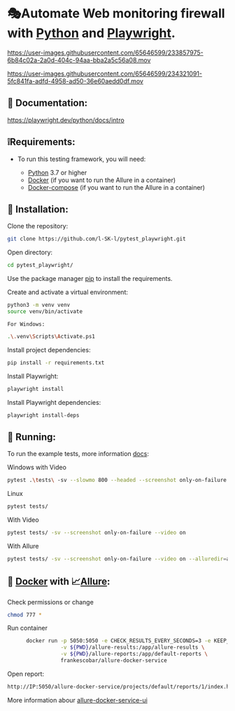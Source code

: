 # 🎭Automate Web monitoring firewall with [Python](https://www.python.org/) and [Playwright](https://playwright.dev/python/).

https://user-images.githubusercontent.com/65646599/233857975-6b84c02a-2a0d-404c-94aa-bba2a5c56a08.mov

https://user-images.githubusercontent.com/65646599/234321091-5fc841fa-adfd-4958-ad50-36e60aedd0df.mov

## 📖 Documentation:

https://playwright.dev/python/docs/intro

## ❕Requirements:
* To run this testing framework, you will need:

  * [Python](https://www.python.org/) 3.7 or higher
  * [Docker](https://www.docker.com/) (if you want to run the Allure in a container)
  * [Docker-compose](https://docs.docker.com/compose/) (if you want to run the Allure in a container)

## 🔧 Installation: 

 Clone the repository:
```sh
git clone https://github.com/l-SK-l/pytest_playwright.git
```
 Open directory:
```sh
cd pytest_playwright/
```

 Use the package manager [pip](https://pip.pypa.io/en/stable/) to install the requirements.

 Create and activate a virtual environment:
```sh
python3 -m venv venv
source venv/bin/activate
```

    For Windows:

```sh
.\.venv\Scripts\Activate.ps1
```

 Install project dependencies: 
```sh
pip install -r requirements.txt
```
 Install Playwright:
```sh
playwright install
```
 Install Playwright dependencies:
```sh
playwright install-deps
```


## 🚀 Running:


 To run the example tests, more information [docs](https://playwright.dev/python/docs/running-tests):

 Windows with Video
```sh
pytest .\tests\ -sv --slowmo 800 --headed --screenshot only-on-failure --video on
```

 Linux
```sh
pytest tests/
```
   With Video
```sh
pytest tests/ -sv --screenshot only-on-failure --video on
```
   With Allure
```sh
pytest tests/ -sv --screenshot only-on-failure --video on --alluredir=allure-results
```


## 🐳 [Docker](https://www.docker.com/) with 📈[Allure](https://github.com/allure-framework):

 Check permissions or change
```sh
chmod 777 *
```

 Run container
```sh
      docker run -p 5050:5050 -e CHECK_RESULTS_EVERY_SECONDS=3 -e KEEP_HISTORY=1 \
                 -v ${PWD}/allure-results:/app/allure-results \
                 -v ${PWD}/allure-reports:/app/default-reports \
                 frankescobar/allure-docker-service
```

 Open report:
```sh
http://IP:5050/allure-docker-service/projects/default/reports/1/index.html
```

More information abour [allure-docker-service-ui](https://github.com/fescobar/allure-docker-service-ui)